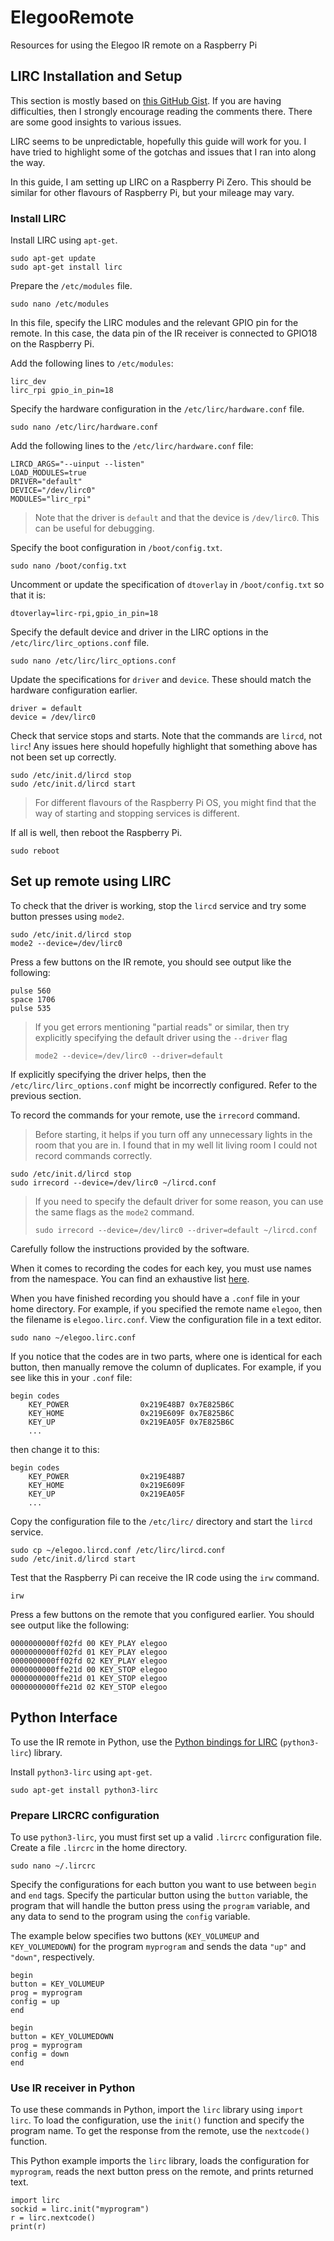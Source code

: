 # ElegooRemote
Resources for using the Elegoo IR remote on a Raspberry Pi

## LIRC Installation and Setup
This section is mostly based on [this GitHub Gist](https://gist.github.com/prasanthj/c15a5298eb682bde34961c322c95378b). If you are having difficulties, then I strongly encourage reading the comments there. There are some good insights to various issues.

LIRC seems to be unpredictable, hopefully this guide will work for you. I have tried to highlight some of the gotchas and issues that I ran into along the way.

In this guide, I am setting up LIRC on a Raspberry Pi Zero. This should be similar for other flavours of Raspberry Pi, but your mileage may vary.

### Install LIRC
Install LIRC using `apt-get`.

    sudo apt-get update
    sudo apt-get install lirc

Prepare the `/etc/modules` file.

    sudo nano /etc/modules

In this file, specify the LIRC modules and the relevant GPIO pin for the remote. In this case, the data pin of the IR receiver is connected to GPIO18 on the Raspberry Pi.

Add the following lines to `/etc/modules`:

    lirc_dev
    lirc_rpi gpio_in_pin=18

Specify the hardware configuration in the `/etc/lirc/hardware.conf` file.

    sudo nano /etc/lirc/hardware.conf

Add the following lines to the `/etc/lirc/hardware.conf` file:

    LIRCD_ARGS="--uinput --listen"
    LOAD_MODULES=true
    DRIVER="default"
    DEVICE="/dev/lirc0"
    MODULES="lirc_rpi"

> Note that the driver is `default` and that the device is `/dev/lirc0`. This can be useful for debugging.

Specify the boot configuration in `/boot/config.txt`. 

    sudo nano /boot/config.txt

Uncomment or update the specification of `dtoverlay` in `/boot/config.txt` so that it is:

    dtoverlay=lirc-rpi,gpio_in_pin=18

Specify the default device and driver in the LIRC options in the `/etc/lirc/lirc_options.conf` file.

    sudo nano /etc/lirc/lirc_options.conf

Update the specifications for `driver` and `device`. These should match the hardware configuration earlier.

    driver = default
	device = /dev/lirc0

Check that service stops and starts. Note that the commands are `lircd`, not `lirc`! Any issues here should hopefully highlight that something above has not been set up correctly.

    sudo /etc/init.d/lircd stop
    sudo /etc/init.d/lircd start

> For different flavours of the Raspberry Pi OS, you might find that the way of starting and stopping services is different.



If all is well, then reboot the Raspberry Pi.

    sudo reboot
	
## Set up remote using LIRC

To check that the driver is working, stop the `lircd` service and try some button presses using `mode2`.

    sudo /etc/init.d/lircd stop
    mode2 --device=/dev/lirc0

Press a few buttons on the IR remote, you should see output like the following:

    pulse 560
    space 1706
    pulse 535

> If you get errors mentioning "partial reads" or similar, then try explicitly specifying the default driver using the `--driver` flag
> 
>     mode2 --device=/dev/lirc0 --driver=default

If explicitly specifying the driver helps, then the `/etc/lirc/lirc_options.conf` might be incorrectly configured. Refer to the previous section.

To record the commands for your remote, use the `irrecord` command.

> Before starting, it helps if you turn off any unnecessary lights in the room that you are in. I found that in my well lit living room I could not record commands correctly.

    sudo /etc/init.d/lircd stop
    sudo irrecord --device=/dev/lirc0 ~/lircd.conf

> If you need to specify the default driver for some reason, you can use the same flags as the `mode2` command.
> 
>     sudo irrecord --device=/dev/lirc0 --driver=default ~/lircd.conf

Carefully follow the instructions provided by the software.

When it comes to recording the codes for each key, you must use names from the namespace. You can find an exhaustive list [here](https://gist.github.com/unforgiven512/0c232f4112b63021a8e0df6eedfb2ff3).

When you have finished recording you should have a `.conf` file in your home directory. For example, if you specified the remote name `elegoo`, then the filename is `elegoo.lirc.conf`. View the configuration file in a text editor.

    sudo nano ~/elegoo.lirc.conf

If you notice that the codes are in two parts, where one is identical for each button, then manually remove the column of duplicates. For example, if you see like this in your `.conf` file:

    begin codes
        KEY_POWER                0x219E48B7 0x7E825B6C
        KEY_HOME                 0x219E609F 0x7E825B6C
        KEY_UP                   0x219EA05F 0x7E825B6C
        ...

then change it to this:

    begin codes
        KEY_POWER                0x219E48B7
        KEY_HOME                 0x219E609F
        KEY_UP                   0x219EA05F
        ...
        
Copy the configuration file to the `/etc/lirc/` directory and start the `lircd` service.

    sudo cp ~/elegoo.lircd.conf /etc/lirc/lircd.conf
    sudo /etc/init.d/lircd start

Test that the Raspberry Pi can receive the IR code using the `irw` command.

	irw

Press a few buttons on the remote that you configured earlier. You should see output like the following:

    0000000000ff02fd 00 KEY_PLAY elegoo
    0000000000ff02fd 01 KEY_PLAY elegoo
    0000000000ff02fd 02 KEY_PLAY elegoo
    0000000000ffe21d 00 KEY_STOP elegoo
    0000000000ffe21d 01 KEY_STOP elegoo
    0000000000ffe21d 02 KEY_STOP elegoo

## Python Interface
To use the IR remote in Python, use the [Python bindings for LIRC](https://pypi.org/project/python-lirc/) (`python3-lirc`) library.

Install `python3-lirc` using `apt-get`.

    sudo apt-get install python3-lirc

### Prepare LIRCRC configuration
To use `python3-lirc`, you must first set up a valid `.lircrc` configuration file. Create a file `.lircrc` in the home directory.

    sudo nano ~/.lircrc

Specify the configurations for each button you want to use between `begin` and `end` tags. Specify the particular button using the `button` variable, the program that will handle the button press using the `program` variable, and any data to send to the program using the `config` variable.

The example below specifies two buttons (`KEY_VOLUMEUP` and `KEY_VOLUMEDOWN`) for the program `myprogram` and sends the data `"up"` and `"down"`, respectively.

    begin
    button = KEY_VOLUMEUP
    prog = myprogram
    config = up
    end

    begin
    button = KEY_VOLUMEDOWN
    prog = myprogram
    config = down
    end

### Use IR receiver in Python
To use these commands in Python, import the `lirc` library using `import lirc`. To load the configuration, use the `init()` function and specify the program name. To get the response from the remote, use the `nextcode()` function.

This Python example imports the `lirc` library, loads the configuration for `myprogram`, reads the next button press on the remote, and prints returned text.

    import lirc
    sockid = lirc.init("myprogram")
    r = lirc.nextcode()
    print(r)

